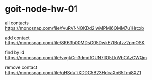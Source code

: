 # goit-node-hw-01

all contacts
https://monosnap.com/file/fvuRVNNQKDd2lwMPMl6QMM7u1Hrcxb

add contact
https://monosnap.com/file/8K63bO0MDsG05DwkE7tBqfzz2pmOSK

find by id
https://monosnap.com/file/vvgkCm3dmdfOUN7IlO5LkWbCAzCWQm

remove contact
https://monosnap.com/file/qHSduTiXDDC5B23HdcaXn65Tmi8XZ1
